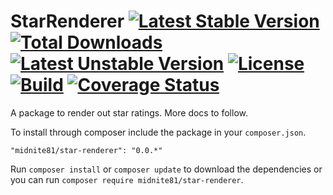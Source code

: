 # StarRenderer [![Latest Stable Version](https://poser.pugx.org/midnite81/star-renderer/version)](https://packagist.org/packages/midnite81/star-renderer) [![Total Downloads](https://poser.pugx.org/midnite81/star-renderer/downloads)](https://packagist.org/packages/midnite81/star-renderer) [![Latest Unstable Version](https://poser.pugx.org/midnite81/star-renderer/v/unstable)](https://packagist.org/packages/midnite81/star-renderer) [![License](https://poser.pugx.org/midnite81/star-renderer/license.svg)](https://packagist.org/packages/midnite81/star-renderer) [![Build](https://travis-ci.org/midnite81/star-renderer.svg?branch=master)](https://travis-ci.org/midnite81/star-renderer) [![Coverage Status](https://coveralls.io/repos/github/midnite81/star-renderer/badge.svg?branch=master)](https://coveralls.io/github/midnite81/star-renderer?branch=master) 


A package to render out star ratings. More docs to follow.

To install through composer include the package in your `composer.json`.

    "midnite81/star-renderer": "0.0.*"

Run `composer install` or `composer update` to download the dependencies or you can run `composer require midnite81/star-renderer`.
